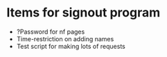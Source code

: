 # Items for signout program

*  ?Password for nf pages
*  Time-restriction on adding names
*  Test script for making lots of requests

